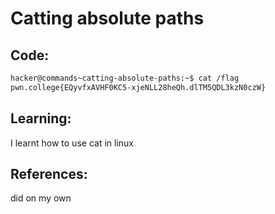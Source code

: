 # Catting absolute paths
## Code:
```bash
hacker@commands~catting-absolute-paths:~$ cat /flag
pwn.college{EQyvfxAVHF0KC5-xjeNLL28heQh.dlTM5QDL3kzN0czW}
```
## Learning:
 I learnt how to use cat in linux
## References:
 did on my own
